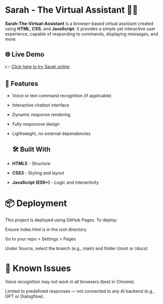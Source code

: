 # Sarah - The Virtual Assistant 🧠💬

**Sarah-The-Virtual-Assistant** is a browser-based virtual assistant created using **HTML**, **CSS**, and **JavaScript**. 
It provides a simple yet interactive user experience, capable of responding to commands, displaying messages, and more.

## 🌐 Live Demo

👉 [Click here to try Sarah online](https://diksha201.github.io/Sarah-The-Virtual-Assistant/)

## 🚀 Features

- Voice or text command recognition (if applicable)
- Interactive chatbot interface
- Dynamic response rendering
- Fully responsive design
- Lightweight, no external dependencies

  ## 🛠️ Built With

- **HTML5** - Structure
- **CSS3** - Styling and layout
- **JavaScript (ES6+)** - Logic and interactivity

# 📦 Deployment
This project is deployed using GitHub Pages. To deploy:

Ensure index.html is in the root directory.

Go to your repo > Settings > Pages

Under Source, select the branch (e.g., main) and folder (/root or /docs)

# 📌 Known Issues
Voice recognition may not work in all browsers (best in Chrome).

Limited to predefined responses — not connected to any AI backend (e.g., GPT or Dialogflow).
